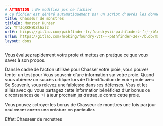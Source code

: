 ```yaml
---
# ATTENTION : Ne modifiez pas ce fichier
# Ce fichier est généré automatiquement par un script d'après les données du module Foundry VTT officiel et de sa traduction
title: Chasseur de monstres
titleEn: Monster Hunter
id: YTTJqRKH8QZl6al2
urlFr: https://gitlab.com/pathfinder-fr/foundryvtt-pathfinder2-fr/-/blob/master/data/feats/YTTJqRKH8QZl6al2.htm
urlEn: https://gitlab.com/hooking/foundry-vtt---pathfinder-2e/-/blob/master/packs/data/feats.db/monster-hunter.json
layout: dons
---
```

Vous évaluez rapidement votre proie et mettez en pratique ce que vous savez à son propos.

Dans le cadre de l’action utilisée pour Chasser votre proie, vous pouvez tenter un test pour Vous souvenir d’une information sur votre proie. Quand vous obtenez un succès critique lors de l’identification de votre proie avec Se Souvenir, vous relevez une faiblesse dans ses défenses. Vous et les alliés avec qui vous partagez cette information bénéficiez d’un bonus de circonstances de +1 à leur prochain jet d’attaque contre cette proie.

Vous pouvez octroyer les bonus de Chasseur de monstres une fois par jour seulement contre une créature en particulier.

Effet: Chasseur de monstres
